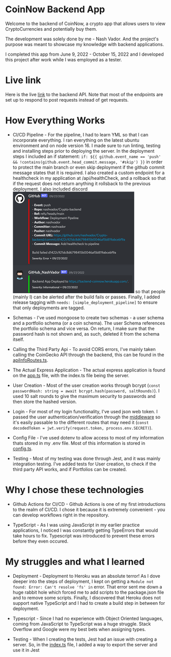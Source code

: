 # CoinNow Backend App

Welcome to the backend of CoinNow, a crypto app that allows users to view CryptoCurrencies and potentially buy them.

The development was solely done by me - Nash Vador. And the project's purpose was meant to showcase my knowledge with backend applications.

I completed this app from June 9, 2022 - October 15, 2022 and I developed this project after work while I was employed as a tester.

# Live link

Here is the live [link](https://backend-coinnow.herokuapp.com/) to the backend API. Note that most of the endpoints are set up to respond to post requests instead of get requests.

# How Everything Works

- CI/CD Pipeline - For the pipeline, I had to learn YML so that I can incorporate everything. I ran everything on the latest ubuntu environment and on node version 16. I made sure to run linting, testing and installing steps prior to deploying the server. In the deployment steps I included an if statement: `if: ${{ github.event_name == 'push' && !contains(github.event.head_commit.message, '#skip') }}` in order to protect the main branch or even skip deployment if the github commit message states that it is required. I also created a custom endpoint for a healthcheck in my application at /api/healthCheck, and a rollback so that if the request does not return anything it rollsback to the previous deployment. I also included discord ![notifications](./img/discordCICDnotification.png) so that people (mainly I) can be alerted after the build fails or passes. Finally, I added release tagging with `needs: [simple_deployment_pipeline]` to ensure that only deployments are tagged.

- Schemas - I've used mongoose to create two schemas - a user schema and a portfolio schema (or a coin schema). The user Schema references the portfolio schema and vice versa. On return, I make sure that the password hash is not shown and, as such, deleted it from the schema itself.

- Calling the Third Party Api - To avoid CORS errors, I've mainly taken calling the CoinGecko API through the backend, this can be found in the [apiInfoRoutes.ts](https://github.com/nashvador/Crypto-backend/blob/main/routes/apiInfoRoutes.ts).

- The Actual Express Application - The actual express application is found on the [app.ts](https://github.com/nashvador/Crypto-backend/blob/main/app.ts) file, with the index.ts file being the server.

- User Creation - Most of the user creation works through bcrypt (`const passwordHash: string = await bcrypt.hash(password, saltRounds)`). I used 10 salt rounds to give the maximum security to passwords and then store the hashed version.

- Login - For most of my login functionality, I've used json web token. I passed the user authentication/verification through the [middleware](https://github.com/nashvador/Crypto-backend/blob/main/utils/middleware.ts) so it's easily passable to the different routes that may need it (`const decodedToken = jwt.verify(request.token, process.env.SECRET)`).

- Config File - I've used dotenv to allow access to most of my information thats stored in my .env file. Most of this information is stored in [config.ts](https://github.com/nashvador/Crypto-backend/blob/main/utils/config.ts).

- Testing - Most of my testing was done through Jest, and it was mainly integration testing. I've added tests for User creation, to check if the third party API works, and if Portfolios can be created.

# Why I chose these technologies

- Github Actions for CI/CD - Github Actions is one of my first introductions to the realm of CI/CD. I chose it because it is extremely convenient - you can develop workflows right in the repository.

- TypeScript - As I was using JavaScript in my earlier practice applications, I noticed I was constantly getting TypeErrors that would take hours to fix. Typescript was introduced to prevent these errors before they even occured.

# My struggles and what I learned

- Deployment - Deployment to Heroku was an absolute terror! As I dove deeper into the steps of deployment, I kept on getting a `Module not found: Error: Can't resolve 'fs' in` error. That error sent me down a huge rabbit hole which forced me to add scripts to the package.json file and to remove some scripts. Finally, I discovered that Heroku does not support native TypeScript and I had to create a build step in between for deployment.

- Typescript - Since I had no experience with Object Oriented languages, coming from JavaScript to TypeScript was a huge struggle. Stack Overflow and Google were my best bets when assigning types.

- Testing - When I creating the tests, Jest had an issue with creating a server. So, in the [index.ts](https://github.com/nashvador/Crypto-backend/blob/main/index.ts) file, I added a way to export the server and use it in Jest
